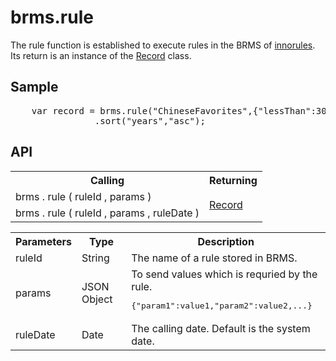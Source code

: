 <H1>brms.rule</H1>

The rule function is established to execute rules in the BRMS of <a href="https://www.escco.co.jp/innorules/">innorules</a>.
Its return is an instance of the <a href="api_record.md">Record</a> class.
<h2>Sample</h2>
<pre>
	var record = brms.rule("ChineseFavorites",{"lessThan":30})
				.sort("years","asc");
</pre>

<h2>API</h2>

<table>
<tr><th>Calling</th><th>Returning</th></tr>
<tr><td>brms . rule ( ruleId , params  )</td><td rowspan=2><a href="record.md">Record</a></td></tr>
<tr><td>brms . rule ( ruleId , params , ruleDate )</td></tr>
</table>

<table>
<tr><th>Parameters</th><th>Type</th><th>Description</th></tr>
<tr><td>ruleId</td><td>String</td><td>The name of a rule stored in BRMS.</td></tr>
<tr><td>params</td><td>JSON Object</td>
<td>To send values which is requried by the rule. 
<pre>{"param1":value1,"param2":value2,...}</pre>
<tr><td>ruleDate</td><td>Date</td><td>The calling date. Default is the system date.</td></tr>
</table>

